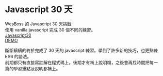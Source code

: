 # Javascript 30 天

WesBoss 的 Javascript 30 天挑戰\
使用 vanilla javascript 完成 30 個不同的練習。\
[Javascript30](https://javascript30.com/)\
[DEMO](https://hahayang925.github.io/javascript30/)

斷斷續續的終於完成了 30 天的 javascript 練習。學到了許多新的技巧，也更熟練 ES6 的語法。\
前期都只有直接寫註解在程式碼上，後期才有補上說明檔，之後會再找時間把每一篇的學習重點及說明都補上。 ｀